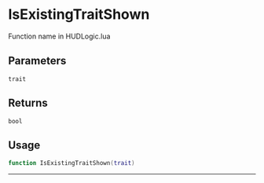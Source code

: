 # IsExistingTraitShown
Function name in HUDLogic.lua
## Parameters
`trait`
## Returns
`bool`
## Usage
```lua
function IsExistingTraitShown(trait)
```
---

